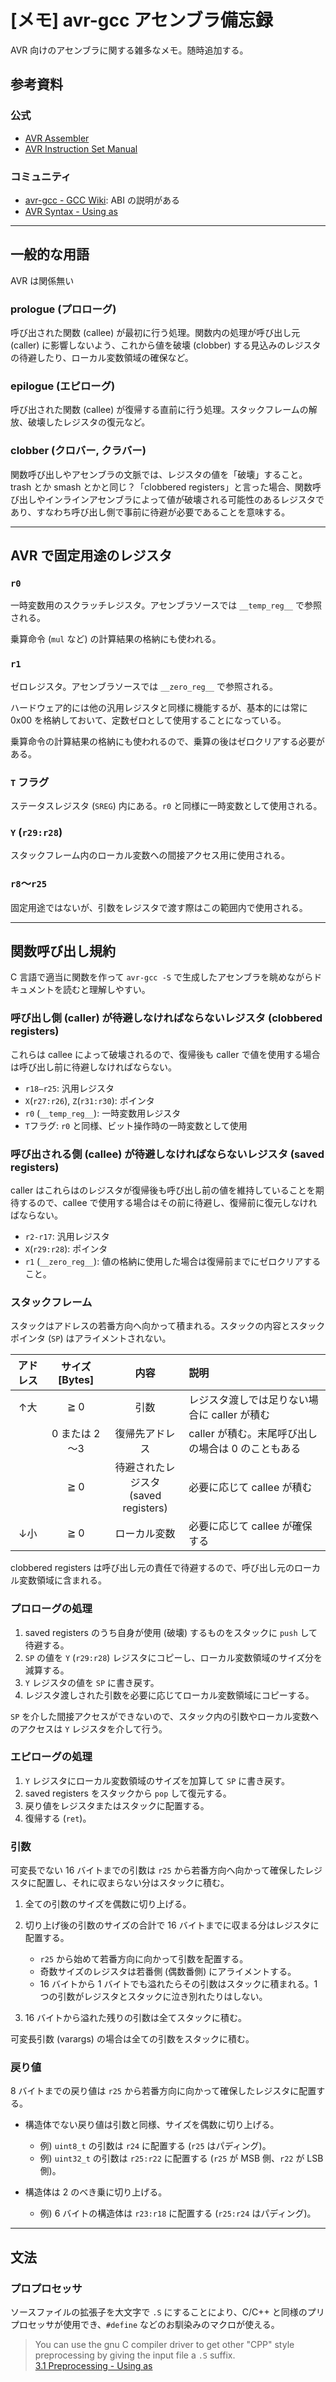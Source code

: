 # [メモ] avr-gcc アセンブラ備忘録

AVR 向けのアセンブラに関する雑多なメモ。随時追加する。

## 参考資料

### 公式

- [AVR Assembler](https://ww1.microchip.com/downloads/en/DeviceDoc/40001917A.pdf)
- [AVR Instruction Set Manual](https://ww1.microchip.com/downloads/en/DeviceDoc/AVR-InstructionSet-Manual-DS40002198.pdf)

### コミュニティ

- [avr-gcc - GCC Wiki](https://gcc.gnu.org/wiki/avr-gcc): ABI の説明がある
- [AVR Syntax - Using as](https://sourceware.org/binutils/docs-2.18/as/AVR-Syntax.html#AVR-Syntax)

----

## 一般的な用語

AVR は関係無い

### prologue (プロローグ)

呼び出された関数 (callee) が最初に行う処理。関数内の処理が呼び出し元 (caller) に影響しないよう、これから値を破壊 (clobber) する見込みのレジスタの待避したり、ローカル変数領域の確保など。

### epilogue (エピローグ)

呼び出された関数 (callee) が復帰する直前に行う処理。スタックフレームの解放、破壊したレジスタの復元など。

### clobber (クロバー, クラバー)

関数呼び出しやアセンブラの文脈では、レジスタの値を「破壊」すること。trash とか smash とかと同じ？「clobbered registers」と言った場合、関数呼び出しやインラインアセンブラによって値が破壊される可能性のあるレジスタであり、すなわち呼び出し側で事前に待避が必要であることを意味する。

----

## AVR で固定用途のレジスタ

### `r0`

一時変数用のスクラッチレジスタ。アセンブラソースでは `__temp_reg__` で参照される。

乗算命令 (`mul` など) の計算結果の格納にも使われる。

### `r1`

ゼロレジスタ。アセンブラソースでは `__zero_reg__` で参照される。

ハードウェア的には他の汎用レジスタと同様に機能するが、基本的には常に 0x00 を格納しておいて、定数ゼロとして使用することになっている。

乗算命令の計算結果の格納にも使われるので、乗算の後はゼロクリアする必要がある。

### `T` フラグ

ステータスレジスタ (`SREG`) 内にある。`r0` と同様に一時変数として使用される。

### `Y` (`r29:r28`)

スタックフレーム内のローカル変数への間接アクセス用に使用される。

### `r8`～`r25`

固定用途ではないが、引数をレジスタで渡す際はこの範囲内で使用される。

----

## 関数呼び出し規約

C 言語で適当に関数を作って `avr-gcc -S` で生成したアセンブラを眺めながらドキュメントを読むと理解しやすい。

### 呼び出し側 (caller) が待避しなければならないレジスタ (clobbered registers)

これらは callee によって破壊されるので、復帰後も caller で値を使用する場合は呼び出し前に待避しなければならない。

- `r18–r25`: 汎用レジスタ
- `X`(`r27:r26`), `Z`(`r31:r30`): ポインタ
- `r0` (`__temp_reg__`): 一時変数用レジスタ
- `T`フラグ: `r0` と同様、ビット操作時の一時変数として使用

### 呼び出される側 (callee) が待避しなければならないレジスタ (saved registers)

caller はこれらはのレジスタが復帰後も呼び出し前の値を維持していることを期待するので、callee で使用する場合はその前に待避し、復帰前に復元しなければならない。

- `r2-r17`: 汎用レジスタ
- `X`(`r29:r28`): ポインタ
- `r1` (`__zero_reg__`): 値の格納に使用した場合は復帰前までにゼロクリアすること。

### スタックフレーム

スタックはアドレスの若番方向へ向かって積まれる。スタックの内容とスタックポインタ (`SP`) はアライメントされない。

|アドレス|サイズ \[Bytes\]|内容|説明|
|:--:|:--:|:--:|:--|
|↑大|≧ 0|引数|レジスタ渡しでは足りない場合に caller が積む|
||0 または 2～3|復帰先アドレス|caller が積む。末尾呼び出しの場合は 0 のこともある|
||≧ 0|待避されたレジスタ<br>(saved registers)|必要に応じて callee が積む|
|↓小|≧ 0|ローカル変数|必要に応じて callee が確保する|

clobbered registers は呼び出し元の責任で待避するので、呼び出し元のローカル変数領域に含まれる。

### プロローグの処理

1. saved registers のうち自身が使用 (破壊) するものをスタックに `push` して待避する。
2. `SP` の値を `Y` (`r29:r28`) レジスタにコピーし、ローカル変数領域のサイズ分を減算する。
3. `Y` レジスタの値を `SP` に書き戻す。
4. レジスタ渡しされた引数を必要に応じてローカル変数領域にコピーする。

`SP` を介した間接アクセスができないので、スタック内の引数やローカル変数へのアクセスは `Y` レジスタを介して行う。

### エピローグの処理

1. `Y` レジスタにローカル変数領域のサイズを加算して `SP` に書き戻す。
2. saved registers をスタックから `pop` して復元する。
3. 戻り値をレジスタまたはスタックに配置する。
4. 復帰する (`ret`)。

### 引数

可変長でない 16 バイトまでの引数は `r25` から若番方向へ向かって確保したレジスタに配置し、それに収まらない分はスタックに積む。

1. 全ての引数のサイズを偶数に切り上げる。
2. 切り上げ後の引数のサイズの合計で 16 バイトまでに収まる分はレジスタに配置する。

    - `r25` から始めて若番方向に向かって引数を配置する。
    - 奇数サイズのレジスタは若番側 (偶数番側) にアライメントする。
    - 16 バイトから 1 バイトでも溢れたらその引数はスタックに積まれる。1 つの引数がレジスタとスタックに泣き別れたりはしない。

3. 16 バイトから溢れた残りの引数は全てスタックに積む。

可変長引数 (varargs) の場合は全ての引数をスタックに積む。

### 戻り値

8 バイトまでの戻り値は `r25` から若番方向に向かって確保したレジスタに配置する。

- 構造体でない戻り値は引数と同様、サイズを偶数に切り上げる。

    - 例) `uint8_t` の引数は `r24` に配置する (`r25` はパディング)。
    - 例) `uint32_t` の引数は `r25:r22` に配置する (`r25` が MSB 側、`r22` が LSB 側)。

- 構造体は 2 のべき乗に切り上げる。

    - 例) 6 バイトの構造体は `r23:r18` に配置する (`r25:r24` はパディング)。

----

## 文法

### プロプロセッサ

ソースファイルの拡張子を大文字で `.S` にすることにより、C/C++ と同様のプリプロセッサが使用でき、`#define` などのお馴染みのマクロが使える。

> You can use the gnu C compiler driver to get other "CPP" style preprocessing by giving the input file a `.S` suffix.<br>
> [3.1 Preprocessing - Using as](https://sourceware.org/binutils/docs-2.18/as/Preprocessing.html#Preprocessing)